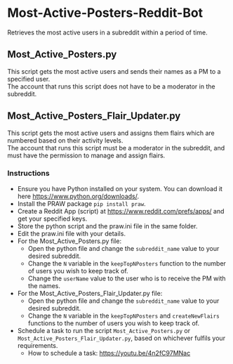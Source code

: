 # Most-Active-Posters-Reddit-Bot
Retrieves the most active users in a subreddit within a period of time.

## Most_Active_Posters.py
This script gets the most active users and sends their names as a PM to a specified user.  
The account that runs this script does not have to be a moderator in the subreddit.

## Most_Active_Posters_Flair_Updater.py
This script gets the most active users and assigns them flairs which are numbered based on their activity levels.  
The account that runs this script must be a moderator in the subreddit, and must have the permission to manage and assign flairs.

### Instructions
- Ensure you have Python installed on your system. You can download it here https://www.python.org/downloads/.
- Install the PRAW package ```pip install praw```.
- Create a Reddit App (script) at https://www.reddit.com/prefs/apps/ and get your specified keys.
- Store the python script and the praw.ini file in the same folder.
- Edit the praw.ini file with your details.
- For the Most_Active_Posters.py file:
  - Open the python file and change the ```subreddit_name``` value to your desired subreddit.
  - Change the ```N``` variable in the ```keepTopNPosters``` function to the number of users you wish to keep track of.
  - Change the ```userName``` value to the user who is to receive the PM with the names.
- For the Most_Active_Posters_Flair_Updater.py file:
  - Open the python file and change the ```subreddit_name``` value to your desired subreddit.
  - Change the ```N``` variable in the ```keepTopNPosters``` and ```createNewFlairs``` functions to the number of users you wish to keep track of.
- Schedule a task to run the script ```Most_Active_Posters.py``` or ```Most_Active_Posters_Flair_Updater.py```, based on whichever fulfils your requirements.
  - How to schedule a task: https://youtu.be/4n2fC97MNac
